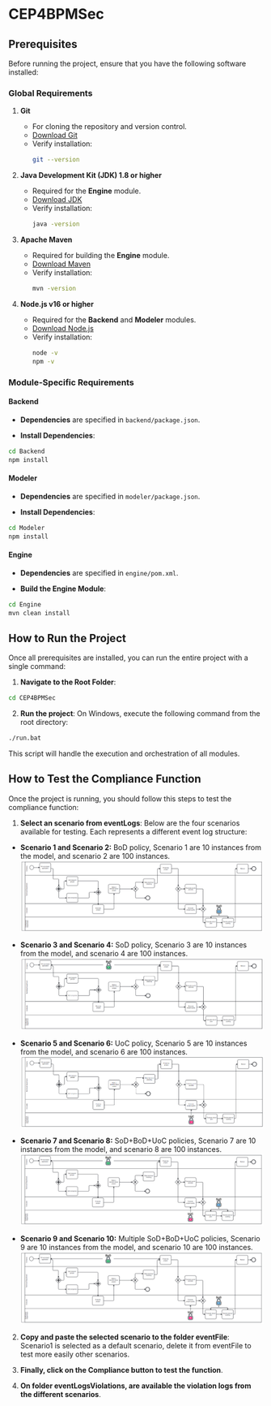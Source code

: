 # CEP4BPMSec

## Prerequisites

Before running the project, ensure that you have the following software installed:

### Global Requirements

1. **Git**
   - For cloning the repository and version control.
   - [Download Git](https://github.com/ajvarela/caise2025/)
   - Verify installation:
     ```bash
     git --version
     ```

2. **Java Development Kit (JDK) 1.8 or higher**
   - Required for the **Engine** module.
   - [Download JDK](https://www.oracle.com/java/technologies/javase-downloads.html)
   - Verify installation:
     ```bash
     java -version
     ```

3. **Apache Maven**
   - Required for building the **Engine** module.
   - [Download Maven](https://maven.apache.org/)
   - Verify installation:
     ```bash
     mvn -version
     ```

4. **Node.js v16 or higher**
   - Required for the **Backend** and **Modeler** modules.
   - [Download Node.js](https://nodejs.org/)
   - Verify installation:
     ```bash
     node -v
     npm -v
     ```

### Module-Specific Requirements

#### Backend

- **Dependencies** are specified in `backend/package.json`.

- **Install Dependencies**:
```bash
cd Backend
npm install
```

#### Modeler

- **Dependencies** are specified in `modeler/package.json`.

- **Install Dependencies**:
```bash
cd Modeler
npm install
```

#### Engine

- **Dependencies** are specified in `engine/pom.xml`.

- **Build the Engine Module**:
```bash
cd Engine
mvn clean install
```

## How to Run the Project

Once all prerequisites are installed, you can run the entire project with a single command:

 1. **Navigate to the Root Folder**:
```bash
cd CEP4BPMSec
```

 2. **Run the project**:
On Windows, execute the following command from the root directory:
```bash
./run.bat
```
This script will handle the execution and orchestration of all modules.

## How to Test the Compliance Function

Once the project is running, you should follow this steps to test the compliance function:

 1. **Select an scenario from eventLogs**:
Below are the four scenarios available for testing. Each represents a different event log structure:

- **Scenario 1 and Scenario 2:** BoD policy, Scenario 1 are 10 instances from the model, and scenario 2 are 100 instances.
  ![Scenario 1 and Scenario 2](images/scenario1&2.png)

- **Scenario 3 and Scenario 4:** SoD policy, Scenario 3 are 10 instances from the model, and scenario 4 are 100 instances.
  ![Scenario 3 and Scenario 4](images/scenario3&4.png)

- **Scenario 5 and Scenario 6:** UoC policy, Scenario 5 are 10 instances from the model, and scenario 6 are 100 instances.
  ![Scenario 5 and Scenario 6](images/scenario5&6.png)

- **Scenario 7 and Scenario 8:** SoD+BoD+UoC policies, Scenario 7 are 10 instances from the model, and scenario 8 are 100 instances.
  ![Scenario 7 and Scenario 8](images/scenario7&8.png)

- **Scenario 9 and Scenario 10:** Multiple SoD+BoD+UoC policies, Scenario 9 are 10 instances from the model, and scenario 10 are 100 instances.
  ![Scenario 7 and Scenario 8](images/scenario7&8.png)

 2. **Copy and paste the selected scenario to the folder eventFile**:
Scenario1 is selected as a default scenario, delete it from eventFile to test more easily other scenarios.

 3. **Finally, click on the Compliance button to test the function**.

 4. **On folder eventLogsViolations, are available the violation logs from the different scenarios**.